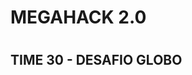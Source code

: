 <div style="border-bottom:none">
    <h1>MEGAHACK 2.0<h1>
    <h2>TIME 30 - DESAFIO GLOBO</h2>
</div>
